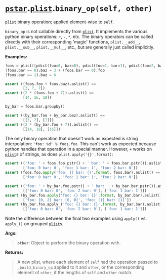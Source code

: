 # [`pstar`](/docs/pstar.md).[`plist`](/docs/pstar_plist.md).`binary_op(self, other)`

[`plist`](/docs/pstar_plist.md) binary operation; applied element-wise to `self`.

`binary_op` is not callable directly from [`plist`](/docs/pstar_plist.md). It implements the various
python binary operations: `+`, `-`, `*`, etc. The binary operators
can be called directly with their corresponding 'magic' functions,
`plist.__add__`, `plist.__sub__`, `plist.__mul__`, etc., but are generally just
called implicitly.

**Examples:**
```python
foos = plist([pdict(foo=0, bar=0), pdict(foo=1, bar=1), pdict(foo=2, bar=0)])
(foos.bar == 0).baz = 3 + (foos.bar == 0).foo
(foos.bar == 1).baz = 6

assert ((foos.foo + foos.baz).aslist() ==
        [3, 7, 7])
assert ((2 * (foos.foo + 7)).aslist() ==
        [14, 16, 18])

by_bar = foos.bar.groupby()

assert ((by_bar.foo + by_bar.baz).aslist() ==
        [[3, 7], [7]])
assert ((2 * (by_bar.foo + 7)).aslist() ==
        [[14, 18], [16]])
```

The only binary operation that doesn't work as expected is string interpolation:
`'foo: %d' % foos.foo`. This can't work as expected because python handles that
operation in a special manner. However, `+` works on [`plist`](/docs/pstar_plist.md)s of strings, as
does `plist.apply('{}'.format)`:
```python
assert (('foo: ' + foos.foo.pstr() + ' bar: ' + foos.bar.pstr()).aslist() ==
        ['foo: 0 bar: 0', 'foo: 1 bar: 1', 'foo: 2 bar: 0'])
assert (foos.foo.apply('foo: {} bar: {}'.format, foos.bar).aslist() ==
        ['foo: 0 bar: 0', 'foo: 1 bar: 1', 'foo: 2 bar: 0'])

assert (('foo: ' + by_bar.foo.pstr() + ' bar: ' + by_bar.bar.pstr()).aslist() ==
        [['foo: 0 bar: 0', 'foo: 2 bar: 0'], ['foo: 1 bar: 1']])
assert (by_bar.foo.apply('foo: {} bar: {}'.format, by_bar.bar).aslist() ==
        ['foo: [0, 2] bar: [0, 0]', 'foo: [1] bar: [1]'])
assert (by_bar.foo.apply_('foo: {} bar: {}'.format, by_bar.bar).aslist() ==
        [['foo: 0 bar: 0', 'foo: 2 bar: 0'], ['foo: 1 bar: 1']])
```
Note the difference between the final two examples using `apply()` vs. `apply_()` on
grouped [`plist`](/docs/pstar_plist.md)s.

**Args:**

>    **`other`**: Object to perform the binary operation with.

**Returns:**

>    A new plist, where each element of `self` had the operation passed to
>    `_build_binary_op` applied to it and `other`, or the corresponding element
>    of `other`, if the lengths of `self` and `other` match.



